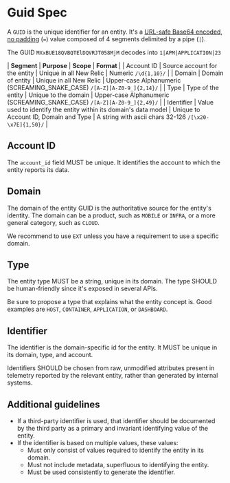 # Guid Spec

A `GUID` is the unique identifier for an entity. It's a [URL-safe Base64 encoded](https://tools.ietf.org/html/rfc3548#page-6), [no padding](https://tools.ietf.org/html/rfc7515#appendix-C) (`=`) value composed of 4 segments delimited by a pipe (`|`).

The GUID `MXxBUE18QVBQTElDQVRJT058MjM` decodes into `1|APM|APPLICATION|23`

| **Segment** | **Purpose** | **Scope** | **Format** |
| Account ID | Source account for the entity | Unique in all New Relic | Numeric `/\d{1,10}/` |
| Domain | Domain of entity | Unique in all New Relic | Upper-case Alphanumeric (SCREAMING_SNAKE_CASE) `/[A-Z][A-Z0-9_]{2,14}/` |
| Type | Type of the entity | Unique to the domain | Upper-case Alphanumeric (SCREAMING_SNAKE_CASE) `/[A-Z][A-Z0-9_]{2,49}/` |
| Identifier | Value used to identify the entity within its domain's data model | Unique to Account ID, Domain and Type | A string with ascii chars 32-126 `/[\x20-\x7E]{1,50}/` |

## Account ID

The `account_id` field MUST be unique. It identifies the account to which the entity reports its data.

## Domain

The domain of the entity GUID is the authoritative source for the entity's identity. The domain can be a product, such as `MOBILE` or `INFRA`, or a more
general category, such as `CLOUD`.

We recommend to use `EXT` unless you have a requirement to use a specific domain.

## Type

The entity type MUST be a string, unique in its domain. The type SHOULD be human-friendly since it's exposed in several APIs. 

Be sure to propose a type that explains what the entity concept is. Good examples are `HOST`, `CONTAINER`, `APPLICATION`, or `DASHBOARD`.

## Identifier

The identifier is the domain-specific id for the entity. It MUST be unique in its domain, type, and account.

Identifiers SHOULD be chosen from raw, unmodified attributes present in telemetry reported by the relevant entity, rather than generated by internal systems.

## Additional guidelines

- If a third-party identifier is used, that identifier should be documented by the third party as a primary and invariant identifying value of the entity.
- If the identifier is based on multiple values, these values:
    - Must only consist of values required to identify the entity in its domain.
    - Must not include metadata, superfluous to identifying the entity.
    - Must be used consistently to generate the identifier.

